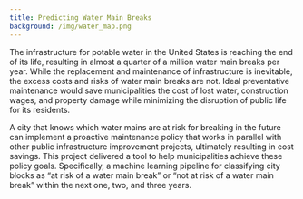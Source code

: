 ```yaml
---
title: Predicting Water Main Breaks
background: /img/water_map.png
---
```


The infrastructure for potable water in the United States is reaching the end of its life, resulting in almost a quarter of a million water main breaks per year. While the replacement and maintenance of infrastructure is inevitable, the excess costs and risks of water main breaks are not. Ideal preventative maintenance would save municipalities the cost of lost water, construction wages, and property damage while minimizing the disruption of public life for its residents. 

A city that knows which water mains are at risk for breaking in the future can implement a proactive maintenance policy that works in parallel with other public infrastructure improvement projects, ultimately resulting in cost savings. This project delivered a tool to help municipalities achieve these policy goals. Specifically, a machine learning pipeline for classifying city blocks as “at risk of a water main break” or “not at risk of a water main break” within the next one, two, and three years.
